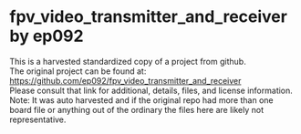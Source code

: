 
# fpv_video_transmitter_and_receiver by ep092  
This is a harvested standardized copy of a project from github.  
The original project can be found at:  
https://github.com/ep092/fpv_video_transmitter_and_receiver  
Please consult that link for additional, details, files, and license information.  
Note: It was auto harvested and if the original repo had more than one board file or anything out of the ordinary the files here are likely not representative.  
    